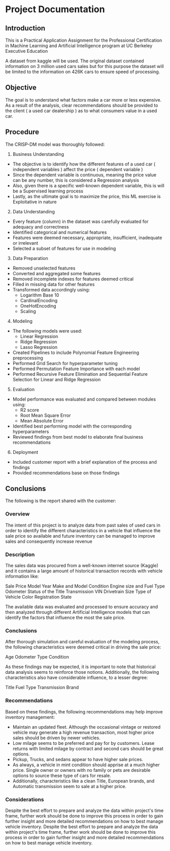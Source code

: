 # Project Documentation

## Introduction

This is a Practical Application Assignment for the Professional Certification in Machine Learning and Artificial Intelligence program at UC Berkeley Executive Education

A dataset from kaggle will be used. The original dataset contained information on 3 million used cars sales but for this purpose the dataset will be limited to the information on 426K cars to ensure speed of processing.

## Objective

The goal is to understand what factors make a car more or less expensive. As a result of the analysis, clear recommendations should be provided to the client ( a used car dealership ) as to what consumers value in a used car.

## Procedure

The CRISP-DM model was thoroughly followed:

1. Business Understanding

* The objective is to identify how the different features of a used car ( independent variables ) affect the price ( dependent variable )
* Since the dependent variable is continuous, meaning the price value can be any number, this is considered a Regression analysis
* Also, given there is a specific well-known dependent variable, this is will be a Supervised learning process
* Lastly, as the ultimate goal is to maximize the price, this ML exercise is Exploitative in nature

2. Data Understanding

* Every feature (column) in the dataset was carefully evaluated for adequacy and correctness
* Identified categorical and numerical features
* Features were deemed necessary, appropriate, insufficient, inadequate or irrelevant
* Selected a subset of features for use in modeling
 
3. Data Preparation

* Removed unselected features
* Converted and aggregated some features
* Removed incomplete indexes for features deemed critical
* Filled in missing data for other features
* Transformed data accordingly using:
  * Logarithm Base 10
  * CardinalEncoding
  * OneHotEncoding
  * Scaling

4. Modeling

* The following models were used:
  * Linear Regression
  * Ridge Regression
  * Lasso Regression
* Created Pipelines to include Polynomial Feature Engineering preprocessing
* Performed Grid Search for hyperparameter tuning
* Performed Permutation Feature Importance with each model
* Performed Recursive Feature Elimination and Sequential Feature Selection for Linear and Ridge Regression

5. Evaluation

* Model performance was evaluated and compared between modules using:
  * R2 score
  * Root Mean Square Error
  * Mean Absolute Error
* Identified best performing model with the corresponding hyperparameters
* Reviewed findings from best model to elaborate final business recommendations

6. Deployment

* Included customer report with a brief explanation of the process and findings
* Provided recommendations base on those findings

## Conclusions

The following is the report shared with the customer:

### Overview

The intent of this project is to analyze data from past sales of used cars in order to identify the different characteristics in a vehicle that influence the sale price so available and future inventory can be managed to improve sales and consequently increase revenue

### Description

The sales data was procured from a well-known internet source (Kaggle) and it contains a large amount of historical transaction records with vehicle information like:

Sale Price
Model Year
Make and Model
Condition
Engine size and Fuel Type
Odometer
Status of the Title
Transmission
VIN
Drivetrain
Size
Type of Vehicle
Color
Registration State

The available data was evaluated and processed to ensure accuracy and then analyzed through different Artificial Intelligence models that can identify the factors that influence the most the sale price.

### Conclusions

After thorough simulation and careful evaluation of the modeling process, the following characteristics were deemed critical in driving the sale price:

Age
Odometer
Type
Condition

As these findings may be expected, it is important to note that historical data analysis seems to reinforce those notions. Additionally, the following characteristics also have considerable influence, to a lesser degree:

Title
Fuel Type
Transmission
Brand

### Recommendations

Based on these findings, the following recommendations may help improve inventory management:

* Maintain an updated fleet. Although the occasional vintage or restored vehicle may generate a high revenue transaction, most higher price sales should be driven by newer vehicles.
* Low milage seems to be preferred and pay for by customers. Lease returns with limited milage by contract and second cars should be great options.
* Pickup, Trucks, and sedans appear to have higher sale prices.
* As always, a vehicle in mint condition should apprise at a much higher price. Single owner or owners with no family or pets are desirable options to source these type of cars for resale.
* Additionally, characteristics like a clean Title, European brands, and Automatic transmission seem to sale at a higher price.

### Considerations

Despite the best effort to prepare and analyze the data within project's time frame, further work should be done to improve this process in order to gain further insight and more detailed recommendations on how to best manage vehicle inventory.
Despite the best effort to prepare and analyze the data within project's time frame, further work should be done to improve this process in order to gain further insight and more detailed recommendations on how to best manage vehicle inventory.
